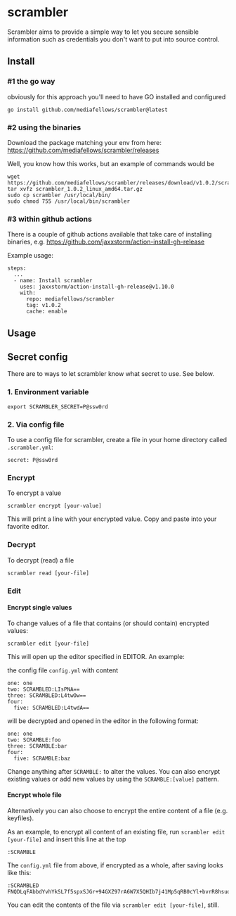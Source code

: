 # scrambler

Scrambler aims to provide a simple way to let you secure sensible
information such as credentials you don't want to put into source control.

## Install

### #1 the go way

obviously for this approach you'll need to have GO installed and configured

```
go install github.com/mediafellows/scrambler@latest
```

### #2 using the binaries

Download the package matching your env from here: https://github.com/mediafellows/scrambler/releases

Well, you know how this works, but an example of commands would be

```
wget https://github.com/mediafellows/scrambler/releases/download/v1.0.2/scrambler_1.0.2_linux_amd64.tar.gz
tar xvfz scrambler_1.0.2_linux_amd64.tar.gz
sudo cp scrambler /usr/local/bin/
sudo chmod 755 /usr/local/bin/scrambler
```

### #3 within github actions

There is a couple of github actions available that take care of installing binaries, e.g. https://github.com/jaxxstorm/action-install-gh-release

Example usage:

```
steps:
  ...
  - name: Install scrambler
    uses: jaxxstorm/action-install-gh-release@v1.10.0
    with:
      repo: mediafellows/scrambler
      tag: v1.0.2
      cache: enable
```

## Usage

## Secret config

There are to ways to let scrambler know what secret to use. See below.

### 1. Environment variable

```
export SCRAMBLER_SECRET=P@ssw0rd
```

### 2. Via config file

To use a config file for scrambler, create a file in your home directory called `.scrambler.yml`:

```
secret: P@ssw0rd
```

### Encrypt

To encrypt a value

```
scrambler encrypt [your-value]
```

This will print a line with your encrypted value. Copy and paste into your favorite editor.

### Decrypt

To decrypt (read) a file

```
scrambler read [your-file]
```

### Edit

#### Encrypt single values

To change values of a file that contains (or should contain) encrypted values:

```
scrambler edit [your-file]
```

This will open up the editor specified in EDITOR. An example:

the config file `config.yml` with content

```
one: one
two: SCRAMBLED:LIsPNA==
three: SCRAMBLED:L4twOw==
four:
  five: SCRAMBLED:L4twdA==
```

will be decrypted and opened in the editor in the following format:

```
one: one
two: SCRAMBLE:foo
three: SCRAMBLE:bar
four:
  five: SCRAMBLE:baz
```

Change anything after `SCRAMBLE:` to alter the values.
You can also encrypt existing values or add new values by using the `SCRAMBLE:[value]` pattern.

#### Encrypt whole file

Alternatively you can also choose to encrypt the entire content of a file (e.g. keyfiles).

As an example, to encrypt all content of an existing file, run `scrambler edit [your-file]` and insert this line at the top

```
:SCRAMBLE
```

The `config.yml` file from above, if encrypted as a whole, after saving looks like this:

```
:SCRAMBLED
FNQDLqFAbbdYvhYkSL7f5spxSJGr+94GXZ97rA6W7X5QHIb7j41Mp5qRB0cYl+bvrR8hsuoINk7gupO5esgPUA==%
```

You can edit the contents of the file via `scrambler edit [your-file]`, still.
